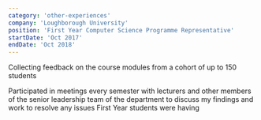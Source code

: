 ```yaml
---
category: 'other-experiences'
company: 'Loughborough University'
position: 'First Year Computer Science Programme Representative'
startDate: 'Oct 2017'
endDate: 'Oct 2018'
---
```


Collecting feedback on the course modules from a cohort of up to 150 students

Participated in meetings every semester with lecturers and other members of the senior leadership team of the
department to discuss my findings and work to resolve any issues First Year students were having
